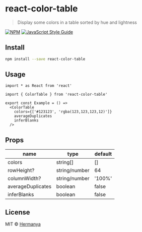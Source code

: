 # react-color-table

> Display some colors in a table sorted by hue and lightness

[![NPM](https://img.shields.io/npm/v/react-color-table.svg)](https://www.npmjs.com/package/react-color-table) [![JavaScript Style Guide](https://img.shields.io/badge/code_style-standard-brightgreen.svg)](https://standardjs.com)

## Install

```bash
npm install --save react-color-table
```

## Usage

```tsx
import * as React from 'react'

import { ColorTable } from 'react-color-table'

export const Example = () =>
  <ColorTable
    colors={['#123123', 'rgba(123,123,123,12)']}
    averageDuplicates
    inferBlanks
  />
```

## Props

| name              | type          | default |
| ----------------- | ------------- | ------- |
| colors            | string[]      | []      |
| rowHeight?        | string/number | 64      |
| columnWidth?      | string/number | '100%'  |
| averageDuplicates | boolean       | false   |
| inferBlanks       | boolean       | false   |

## License

MIT © [Hermanya](https://github.com/Hermanya)
